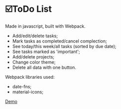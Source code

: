 # :ballot_box_with_check:ToDo List 
Made in javascript, built with Webpack.

- Add/edit/delete tasks;
- Mark tasks as completed/cancel complection;
- See today/this week/all tasks (sorted by due date);
- See tasks marked as 'important';
- Add/delete projects;
- Change color theme;
- Delete all data with one button.

Webpack libraries used: 
- date-fns;
- material-icons;

[Demo](https://epic-mayer-120f29.netlify.app/)
